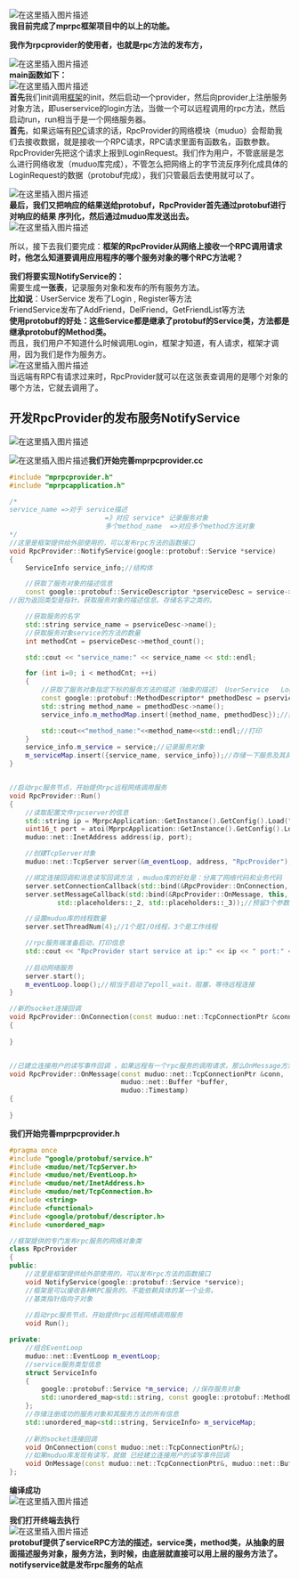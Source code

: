 ![在这里插入图片描述](image/watermark,type_ZmFuZ3poZW5naGVpdGk,shadow_10,text_aHR0cHM6Ly9ibG9nLmNzZG4ubmV0L0xJTlpFWVU2NjY=,size_16,color_FFFFFF,t_70.png)  
**我目前完成了mprpc框架项目中的以上的功能。**

**我作为rpcprovider的使用者，也就是rpc方法的发布方，**

![在这里插入图片描述](image/watermark,type_ZmFuZ3poZW5naGVpdGk,shadow_10,text_aHR0cHM6Ly9ibG9nLmNzZG4ubmV0L0xJTlpFWVU2NjY=,size_16,color_FFFFFF,t_70-16935586453811.png)  
**main函数如下：**  
![在这里插入图片描述](image/watermark,type_ZmFuZ3poZW5naGVpdGk,shadow_10,text_aHR0cHM6Ly9ibG9nLmNzZG4ubmV0L0xJTlpFWVU2NjY=,size_16,color_FFFFFF,t_70-16935586453812.png)  
**首先**我们init调用[框架](https://so.csdn.net/so/search?q=%E6%A1%86%E6%9E%B6&spm=1001.2101.3001.7020)的init，然后启动一个provider，然后向provider上注册服务对象方法，即userservice的login方法，当做一个可以远程调用的rpc方法，然后启动run，run相当于是一个网络服务器。  
**首先**，如果远端有[RPC](https://so.csdn.net/so/search?q=RPC&spm=1001.2101.3001.7020)请求的话，RpcProvider的网络模块（muduo）会帮助我们去接收数据，就是接收一个RPC请求，RPC请求里面有函数名，函数参数。RpcProvider先把这个请求上报到LoginRequest。我们作为用户，不管底层是怎么进行网络收发（muduo库完成），不管怎么把网络上的字节流反序列化成具体的LoginRequest的数据（protobuf完成），我们只管最后去使用就可以了。

![在这里插入图片描述](image/watermark,type_ZmFuZ3poZW5naGVpdGk,shadow_10,text_aHR0cHM6Ly9ibG9nLmNzZG4ubmV0L0xJTlpFWVU2NjY=,size_16,color_FFFFFF,t_70-16935586453813.png)  
**最后，我们又把响应的结果送给protobuf，RpcProvider首先通过protobuf进行对响应的结果 序列化，然后通过muduo库发送出去。**  
![在这里插入图片描述](image/watermark,type_ZmFuZ3poZW5naGVpdGk,shadow_10,text_aHR0cHM6Ly9ibG9nLmNzZG4ubmV0L0xJTlpFWVU2NjY=,size_16,color_FFFFFF,t_70-16935586453814.png)

所以，接下去我们要完成：**框架的RpcProvider从网络上接收一个RPC调用请求时，他怎么知道要调用应用程序的哪个服务对象的哪个RPC方法呢？**

**我们将要实现NotifyService的：**  
需要生成**一张表**，记录服务对象和发布的所有服务方法。  
**比如说**：UserService 发布了Login , Register等方法  
FriendService发布了AddFriend，DelFriend，GetFriendList等方法  
**使用protobuf的好处：这些Service都是继承了protobuf的Service类，方法都是继承protobuf的Method类。**  
而且，我们用户不知道什么时候调用Login，框架才知道，有人请求，框架才调用，因为我们是作为服务方。  
![在这里插入图片描述](image/watermark,type_ZHJvaWRzYW5zZmFsbGJhY2s,shadow_50,text_Q1NETiBALeael-azveWuhw==,size_20,color_FFFFFF,t_70,g_se,x_16.png)  
当远端有RPC有请求过来时，RpcProvider就可以在这张表查调用的是哪个对象的哪个方法，它就去调用了。

## 开发RpcProvider的发布服务NotifyService

![在这里插入图片描述](image/watermark,type_ZHJvaWRzYW5zZmFsbGJhY2s,shadow_50,text_Q1NETiBALeael-azveWuhw==,size_20,color_FFFFFF,t_70,g_se,x_16-16935586453815.png)

![在这里插入图片描述](image/watermark,type_ZmFuZ3poZW5naGVpdGk,shadow_10,text_aHR0cHM6Ly9ibG9nLmNzZG4ubmV0L0xJTlpFWVU2NjY=,size_16,color_FFFFFF,t_70-16935586453816.png)**我们开始完善mprpcprovider.cc**

```cpp
#include "mprpcprovider.h"
#include "mprpcapplication.h"

/*
service_name =>对于 service描述   
                        =》对应 service* 记录服务对象
                        多个method_name  =>对应多个method方法对象
*/
//这里是框架提供给外部使用的，可以发布rpc方法的函数接口
void RpcProvider::NotifyService(google::protobuf::Service *service)
{
    ServiceInfo service_info;//结构体

    //获取了服务对象的描述信息
    const google::protobuf::ServiceDescriptor *pserviceDesc = service->GetDescriptor();
//因为返回类型是指针。获取服务对象的描述信息。存储名字之类的。

    //获取服务的名字
    std::string service_name = pserviceDesc->name();
    //获取服务对象service的方法的数量
    int methodCnt = pserviceDesc->method_count();

    std::cout << "service_name:" << service_name << std::endl;

    for (int i=0; i < methodCnt; ++i)
    {
        //获取了服务对象指定下标的服务方法的描述（抽象的描述） UserService   Login
        const google::protobuf::MethodDescriptor* pmethodDesc = pserviceDesc->method(i);
        std::string method_name = pmethodDesc->name();
        service_info.m_methodMap.insert({method_name, pmethodDesc});//插入键值对到map中

        std::cout<<"method_name:"<<method_name<<std::endl;//打印
    }
    service_info.m_service = service;//记录服务对象
    m_serviceMap.insert({service_name, service_info});//存储一下服务及其具体的描述
}


//启动rpc服务节点，开始提供rpc远程网络调用服务
void RpcProvider::Run()
{
    //读取配置文件rpcserver的信息
    std::string ip = MprpcApplication::GetInstance().GetConfig().Load("rpcserverip");//ip
    uint16_t port = atoi(MprpcApplication::GetInstance().GetConfig().Load("rpcserverport").c_str());//port，因为atoi返回char *，所以要c_str()
    muduo::net::InetAddress address(ip, port);

    //创建TcpServer对象
    muduo::net::TcpServer server(&m_eventLoop, address, "RpcProvider");

    //绑定连接回调和消息读写回调方法 ，muduo库的好处是：分离了网络代码和业务代码
    server.setConnectionCallback(std::bind(&RpcProvider::OnConnection, this, std::placeholders::_1));//预留1个参数std::placeholders::_1
    server.setMessageCallback(std::bind(&RpcProvider::OnMessage, this, std::placeholders::_1, 
            std::placeholders::_2, std::placeholders::_3));//预留3个参数std::placeholders::_1,2,3

    //设置muduo库的线程数量
    server.setThreadNum(4);//1个是I/O线程，3个是工作线程

    //rpc服务端准备启动，打印信息
    std::cout << "RpcProvider start service at ip:" << ip << " port:" << port << std::endl;
    
    //启动网络服务
    server.start();
    m_eventLoop.loop();//相当于启动了epoll_wait，阻塞，等待远程连接
}

//新的socket连接回调
void RpcProvider::OnConnection(const muduo::net::TcpConnectionPtr &conn)
{
    
}


//已建立连接用户的读写事件回调 ，如果远程有一个rpc服务的调用请求，那么OnMessage方法就会响应
void RpcProvider::OnMessage(const muduo::net::TcpConnectionPtr &conn, 
                            muduo::net::Buffer *buffer, 
                            muduo::Timestamp)
{
  
}
```

**我们开始完善mprpcprovider.h**

```cpp
#pragma once
#include "google/protobuf/service.h"
#include <muduo/net/TcpServer.h>
#include <muduo/net/EventLoop.h>
#include <muduo/net/InetAddress.h>
#include <muduo/net/TcpConnection.h>
#include <string>
#include <functional>
#include <google/protobuf/descriptor.h>
#include <unordered_map>

//框架提供的专门发布rpc服务的网络对象类
class RpcProvider
{
public:
    //这里是框架提供给外部使用的，可以发布rpc方法的函数接口
    void NotifyService(google::protobuf::Service *service);
    //框架是可以接收各种RPC服务的，不能依赖具体的某一个业务。 
    //基类指针指向子对象
    
    //启动rpc服务节点，开始提供rpc远程网络调用服务
    void Run();

private:
    //组合EventLoop
    muduo::net::EventLoop m_eventLoop;
    //service服务类型信息
    struct ServiceInfo
    {
        google::protobuf::Service *m_service; //保存服务对象
        std::unordered_map<std::string, const google::protobuf::MethodDescriptor*> m_methodMap;//保存服务方法
    };
    //存储注册成功的服务对象和其服务方法的所有信息
    std::unordered_map<std::string, ServiceInfo> m_serviceMap;
    
    //新的socket连接回调
    void OnConnection(const muduo::net::TcpConnectionPtr&);
    //如果muduo库发现有读写，就做 已经建立连接用户的读写事件回调
    void OnMessage(const muduo::net::TcpConnectionPtr&, muduo::net::Buffer*, muduo::Timestamp);
};
```

**编译成功**  
![在这里插入图片描述](image/watermark,type_ZmFuZ3poZW5naGVpdGk,shadow_10,text_aHR0cHM6Ly9ibG9nLmNzZG4ubmV0L0xJTlpFWVU2NjY=,size_16,color_FFFFFF,t_70-16935586453817.png)

**我们打开终端去执行**  
![在这里插入图片描述](image/watermark,type_ZmFuZ3poZW5naGVpdGk,shadow_10,text_aHR0cHM6Ly9ibG9nLmNzZG4ubmV0L0xJTlpFWVU2NjY=,size_16,color_FFFFFF,t_70-16935586453828.png)  
**protobuf提供了serviceRPC方法的描述，service类，method类，从抽象的层面描述服务对象，服务方法，到时候，由底层就直接可以用上层的服务方法了。notifyservice就是发布rpc服务的站点**